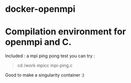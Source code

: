 # docker-openmpi
# Compilation environment for openmpi and C.

Included : a mpi ping pong test you can try :
> cd /work
> mpicc mpi-ping.c

Good to make a singularity container :)
